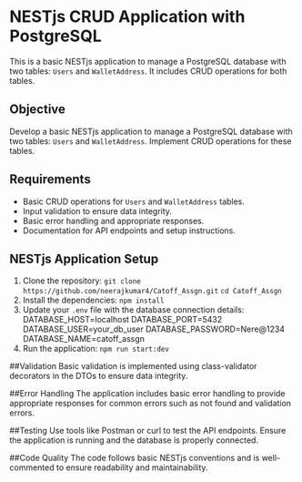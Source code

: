 # NESTjs CRUD Application with PostgreSQL

This is a basic NESTjs application to manage a PostgreSQL database with two tables: `Users` and `WalletAddress`. It includes CRUD operations for both tables.

## Objective

Develop a basic NESTjs application to manage a PostgreSQL database with two tables: `Users` and `WalletAddress`. Implement CRUD operations for these tables.

## Requirements

- Basic CRUD operations for `Users` and `WalletAddress` tables.
- Input validation to ensure data integrity.
- Basic error handling and appropriate responses.
- Documentation for API endpoints and setup instructions.

## NESTjs Application Setup
1. Clone the repository:
    `git clone https://github.com/neerajkumar4/Catoff_Assgn.git`
    `cd Catoff_Assgn`
2. Install the dependencies:
    `npm install`
3. Update your `.env` file with the database connection details:
    DATABASE_HOST=localhost
    DATABASE_PORT=5432
    DATABASE_USER=your_db_user
    DATABASE_PASSWORD=Nere@1234
    DATABASE_NAME=catoff_assgn
4. Run the application:
    `npm run start:dev`

##Validation
Basic validation is implemented using class-validator decorators in the DTOs to ensure data integrity.

##Error Handling
The application includes basic error handling to provide appropriate responses for common errors such as not found and validation errors.

##Testing
Use tools like Postman or curl to test the API endpoints. Ensure the application is running and the database is properly connected.

##Code Quality
The code follows basic NESTjs conventions and is well-commented to ensure readability and maintainability.
